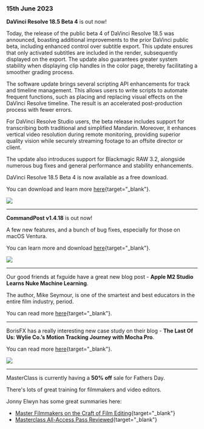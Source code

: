 ### 15th June 2023

**DaVinci Resolve 18.5 Beta 4** is out now!

Today, the release of the public beta 4 of DaVinci Resolve 18.5 was announced, boasting additional improvements to the prior DaVinci public beta, including enhanced control over subtitle export. This update ensures that only activated subtitles are included in the render, subsequently displayed on the export. The update also guarantees greater system stability when displaying clip handles in the color page, thereby facilitating a smoother grading process.

The software update brings several scripting API enhancements for track and timeline management. This allows users to write scripts to automate frequent functions, such as placing and replacing visual effects on the DaVinci Resolve timeline. The result is an accelerated post-production process with fewer errors.

For DaVinci Resolve Studio users, the beta release includes support for transcribing both traditional and simplified Mandarin. Moreover, it enhances vertical video resolution during remote monitoring, providing superior quality vision while securely streaming footage to an offsite director or client.

The update also introduces support for Blackmagic RAW 3.2, alongside numerous bug fixes and general performance and stability enhancements.

DaVinci Resolve 18.5 Beta 4 is now available as a free download.

You can download and learn more [here](https://www.blackmagicdesign.com/support/family/davinci-resolve-and-fusion){target="_blank"}.

![](../static/resolve-18-5.png)

---

**CommandPost v1.4.18** is out now!

A few new features, and a bunch of bug fixes, especially for those on macOS Ventura.

You can learn more and download [here](https://commandpost.io){target="_blank"}.

![](../static/commandpost-1-4-18.png)

---

Our good friends at fxguide have a great new blog post - **Apple M2 Studio Learns Nuke Machine Learning**.

The author, Mike Seymour, is one of the smartest and best educators in the entire film industry, period.

You can read more [here](https://www.fxguide.com/fxfeatured/apple-m2-studio-learns-nuke-machine-learning/){target="_blank"}.

---

BorisFX has a really interesting new case study on their blog - **The Last Of Us: Wylie Co.’s Motion Tracking Journey with Mocha Pro**.

You can read more [here](https://blog.borisfx.com/the-last-of-us-wylie-co-motion-tracking-journey-with-mocha-pro){target="_blank"}.

![](../static/last-us-ellie-interface.jpeg)

---

MasterClass is currently having a **50% off** sale for Fathers Day.

There's lots of great training for filmmakers and video editors.

Jonny Elwyn has some great summaries here:

- [Master Filmmakers on the Craft of Film Editing](https://jonnyelwyn.co.uk/film-and-video-editing/master-filmmakers-on-the-craft-of-film-editing/){target="_blank"}
- [Masterclass All-Access Pass Reviewed](https://jonnyelwyn.co.uk/film-and-video-editing/masterclass-all-access-pass-reviewed/){target="_blank"}